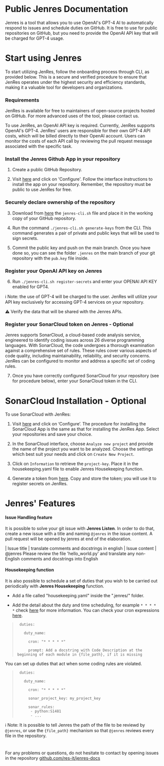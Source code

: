 # Public Jenres Documentation

Jenres is a tool that allows you to use OpenAI's GPT-4 AI to automatically respond to issues and schedule duties on GitHub.
It is free to use for public repositories on GitHub, but you need to provide the OpenAI API key that will be charged for GPT-4 usage.

# Start using Jenres

To start utilizing JenRes, follow the onboarding process through CLI, as provided below. This is a secure and verified procedure to ensure that JenRes operates under the highest security and efficiency standards, making it a valuable tool for developers and organizations.  

### Requirements
JenRes is available for free to maintainers of open-source projects hosted on GitHub. For more advanced uses of the tool, please contact us.  

To use JenRes, an OpenAI API key is required. Currently, JenRes supports OpenAI's GPT-4. JenRes’ users are responsible for their own GPT-4 API costs, which will be billed directly to their OpenAI account. Users can monitor the costs of each API call by reviewing the pull request message associated with the specific task.

### Install the Jenres Github App in your repository
1. Create a public GitHub Repository.  

2. Visit [here](https://github.com/apps/jenres) and click on 'Configure'. Follow the interface instructions to install the app on your repository. Remember, the repository must be public to use JenRes for free.

### Securely declare ownership of the repository
3. Download from [here](https://raw.githubusercontent.com/res-it/jenres-docs/main/jenres-cli.sh) the `jenres-cli.sh` file and place it in the working copy of your GitHub repository.

4. Run the command `./jenres-cli.sh generate-keys` from the CLI. This command generates a pair of private and public keys that will be used to sign secrets.

5. Commit the public key and push on the main branch. Once you have done so, you can see the folder `.jenres` on the main branch of your git repository with the `pub.key` file inside.

### Register your OpenAI API key on Jenres 
6. Run `./jenres-cli.sh register-secrets` and enter your OPENAI API KEY enabled for GPT4.

ℹ️ Note: the use of GPT-4 will be charged to the user. JenRes will utilize your API key exclusively for accessing GPT-4 services on your repository.

⚠️ Verify the data that will be shared with the Jenres APIs.

### Register your SonarCloud token on Jenres - Optional
Jenres supports SonarCloud, a cloud-based code analysis service, engineered to identify coding issues across 26 diverse programming languages. With SonarCloud, the code undergoes a thorough examination against a comprehensive set of rules. These rules cover various aspects of code quality, including maintainability, reliability, and security concerns. JenRes can be configured to monitor and address a specific set of coding rules.  

7. Once you have correctly configured SonarCloud for your repository (see for procedure below), enter your SonarCloud token in the CLI.

# SonarCloud Installation - Optional 
To use SonarCloud with JenRes: 

1. Visit [here](https://github.com/apps/sonarcloud) and click on ‘Configure’. The procedure for installing the SonarCloud App is the same as that for installing the JenRes App. Select your repositories and save your choice.  

2. In the SonarCloud interface, choose `Analyze new project` and provide the name of the project you want to be analyzed. Choose the settings which best suit your needs and click on `Create New Project`.

3. Click on  `Information` to retrieve the  `project-key`. Place it in the housekeeping.yaml file to enable Jenres Housekeeping function.

4. Generate a token from [here](https://sonarcloud.io/account/security). Copy and store the token; you will use it to register secrets on JenRes.

# Jenres' Features

#### Issue Handling feature

It is possible to solve your git issue with **Jenres Listen**. In order to do that, create a new issue with a title and naming `@jenres` in the issue content. A pull request will be opened by jenres at end of the elaboration.

| Issue title   | translate comments and docstrings in english
| Issue content | @jenres Please review the file 'hello_world.py' and translate any non-English comments and docstrings into English

#### Housekeeping function

It is also possible to schedule a set of duties that you wish to be carried out periodically with **Jenres Housekeeping** function. 

- Add a file called "housekeeping.yaml" inside the ".jenres/" folder.

- Add the detail about the duty and time scheduling, for example `* * * * *` check [here](https://en.wikipedia.org/wiki/Cron) for more information. You can check your cron expressions [here](https://crontab.guru/).



>      duties:
>
>        duty_name:
>
>          cron: "* * * * *"
>
>          prompt: Add a docstring with Code Description at the beginning of each module in {file_path}, if it is missing

You can set up duties that act when some coding rules are violated. 



>      duties:
>
>        duty_name:
>
>          cron: "* * * * *"
>
>          sonar_project_key: my_project_key
>           
>          sonar_rules:
>           - python:S1481
>           - ...          

ℹ️ Note: It is possible to tell Jenres the path of the file to be reviewd by `@jenres`, or use the `{file_path}` mechanism so that `@jenres` reviews every file in the repository.


# 

For any problems or questions, do not hesitate to contact by opening issues in the repository [github.com/res-it/jenres-docs](https://github.com/res-it/jenres-docs/issues)
